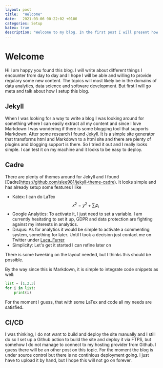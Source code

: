 ```yaml
---
layout: post
title:  "Welcome"
date:   2021-03-06 00:22:02 +0100
categories: Setup
katex: true
description: "Welcome to my blog. In the first post I will present how I set up this blog"
---
```

# Welcome

Hi I am happy you found this blog. I will write about different things I encounter from day to day and I hope I will be able and willing to provide regulary some new content. The topics will most likely be in the domains of data analytics, data science and software development. But first I will go meta and talk about how I setup this blog.

## Jekyll

When I was looking for a way to write a blog I was looking around for something where I can easily extract all my content and since I love Markdown I was wondering if there is some blogging tool that supports Markdown. After some research I found [Jekyll](https://jekyllrb.com/). It is a simple site generator that transforms html and Markdown to a html site and there are plenty of plugins and blogging support is there. So I tried it out and I really looks simple. I can test it on my machine and it looks to be easy to deploy.



## Cadre

There are plenty of themes around for Jekyll and I found [Cadre]https://github.com/slee981/jekyll-theme-cadre). It looks simple and has already setup some features I like

- Katex: I can do LaTex
$$ 
x^2 = y^2 + \sum_i z_i 
$$ 
- Google Analytics: To activate it, I just need to set a variable. I am currently hesitating to set it up, GDPR and data protection are fighting against my interests in analytics.
- Disqus: As for analytics it would be simple to activate a commenting system, something for later. Until I took a decision just contact me on Twitter under [Luca_Furrer](https://twitter.com/Luca_Furrer)
- Simplicity: Let's get it started I can refine later on


There is some tweeking on the layout needed, but I thinks this should be possible.

By the way since this is Markdown, it is simple to integrate code snippets as well:

```python
list = [1,2,3]
for i in list:
    print(i)
```

For the moment I guess, that with some LaTex and code all my needs are satisfied.


## CI/CD

I was thinking, I do not want to build and deploy the site manually and I still do so I set up a Github action to build the site and deploy it via FTPS, but somehow I do not manage to connect to my hosting provider from Github. I guess there will be an other post on this topic. For the moment the blog is under source control but there is no continious deployment going. I just have to upload it by hand, but I hope this will not go on forever.


